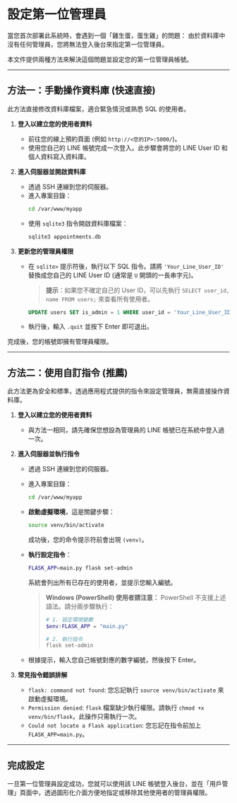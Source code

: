 # 設定第一位管理員

當您首次部署此系統時，會遇到一個「雞生蛋，蛋生雞」的問題：
由於資料庫中沒有任何管理員，您將無法登入後台來指定第一位管理員。

本文件提供兩種方法來解決這個問題並設定您的第一位管理員帳號。

---

## 方法一：手動操作資料庫 (快速直接)

此方法直接修改資料庫檔案，適合緊急情況或熟悉 SQL 的使用者。

1.  **登入以建立您的使用者資料**
    *   前往您的線上預約頁面 (例如 `http://<您的IP>:5000/`)。
    *   使用您自己的 LINE 帳號完成一次登入。此步驟會將您的 LINE User ID 和個人資料寫入資料庫。

2.  **進入伺服器並開啟資料庫**
    *   透過 SSH 連線到您的伺服器。
    *   進入專案目錄：
        ```bash
        cd /var/www/myapp
        ```
    *   使用 `sqlite3` 指令開啟資料庫檔案：
        ```bash
        sqlite3 appointments.db
        ```

3.  **更新您的管理員權限**
    *   在 `sqlite>` 提示符後，執行以下 SQL 指令。請將 `'Your_Line_User_ID'` 替換成您自己的 LINE User ID (通常是 `U` 開頭的一長串字元)。
        > **提示**：如果您不確定自己的 User ID，可以先執行 `SELECT user_id, name FROM users;` 來查看所有使用者。
        ```sql
        UPDATE users SET is_admin = 1 WHERE user_id = 'Your_Line_User_ID';
        ```
    *   執行後，輸入 `.quit` 並按下 Enter 即可退出。

完成後，您的帳號即擁有管理員權限。

---

## 方法二：使用自訂指令 (推薦)

此方法更為安全和標準，透過應用程式提供的指令來設定管理員，無需直接操作資料庫。

1.  **登入以建立您的使用者資料**
    *   與方法一相同，請先確保您想設為管理員的 LINE 帳號已在系統中登入過一次。

2.  **進入伺服器並執行指令**
    *   透過 SSH 連線到您的伺服器。
    *   進入專案目錄：
        ```bash
        cd /var/www/myapp
        ```
    *   **啟動虛擬環境**，這是關鍵步驟：
        ```bash
        source venv/bin/activate
        ```
        成功後，您的命令提示符前會出現 `(venv)`。

    *   **執行設定指令**：
        ```bash
        FLASK_APP=main.py flask set-admin
        ```
        系統會列出所有已存在的使用者，並提示您輸入編號。

        > **Windows (PowerShell) 使用者請注意：**
        > PowerShell 不支援上述語法。請分兩步驟執行：
        > ```powershell
        > # 1. 設定環境變數
        > $env:FLASK_APP = "main.py"
        >
        > # 2. 執行指令
        > flask set-admin
        > ```

    *   根據提示，輸入您自己帳號對應的數字編號，然後按下 Enter。

3.  **常見指令錯誤排解**
    *   `flask: command not found`: 您忘記執行 `source venv/bin/activate` 來啟動虛擬環境。
    *   `Permission denied`: `flask` 檔案缺少執行權限。請執行 `chmod +x venv/bin/flask`，此操作只需執行一次。
    *   `Could not locate a Flask application`: 您忘記在指令前加上 `FLASK_APP=main.py`。

---

## 完成設定

一旦第一位管理員設定成功，您就可以使用該 LINE 帳號登入後台，並在「用戶管理」頁面中，透過圖形化介面方便地指定或移除其他使用者的管理員權限。